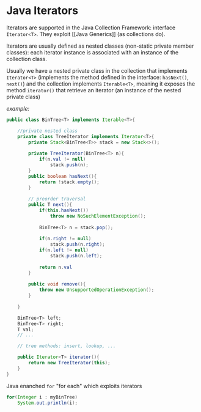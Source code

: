 # Java Iterators
Iterators are supported in the Java Collection Framework: interface `Iterator<T>`. 
They exploit [[Java Generics]] (as collections do).

Iterators are usually defined as nested classes (non-static private member classes): each iterator instance is associated with an instance of the collection class.

Usually we have a nested private class in the collection that implements `Iterator<T>` (implements the method defined in the interface: `hasNext()`, `next()`) and the collection implements `Iterable<T>`, meaning it exposes the method `iterator()` that retrieve an iterator (an instance of the nested private class)

*example:*
```java
public class BinTree<T> implements Iterable<T>{

	//private nested class
	private class TreeIterator implements Iterator<T>{
		private Stack<BinTree<T>> stack = new Stack<>();
		
		private TreeIterator(BinTree<T> n){
			if(n.val != null)
				stack.push(n);
		}
		public boolean hasNext(){
			return !stack.empty();
		}
		
		// preorder traversal
		public T next(){
			if(this.hasNext())
				throw new NoSuchElementException();	
			
			BinTree<T> n = stack.pop();
			
			if(n.right != null)
				stack.push(n.right);
			if(n.left != null)
				stack.push(n.left);		
					
			return n.val
		}
		
		public void remove(){
			throw new UnsupportedOperationException();
		}
	
	}

	BinTree<T> left;
	BinTree<T> right;
	T val;
	// ...

	// tree methods: insert, lookup, ...

	public Iterator<T> iterator(){
		return new TreeIterator(this);
	}
}
```

Java enanched `for` "for each" which exploits iterators
```java 
for(Integer i : myBinTree)
	System.out.println(i);
```